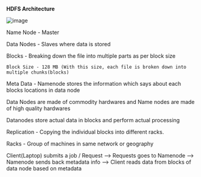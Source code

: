 **HDFS Architecture**

![image](https://user-images.githubusercontent.com/42135673/232320089-dc36a589-4a02-4efd-babe-3786b81d5f06.png)

Name Node - Master

Data Nodes - Slaves where data is stored

Blocks - Breaking down the file into multiple parts as per block size

    Block Size - 128 MB (With this size, each file is broken down into multiple chunks(blocks)

Meta Data - Namenode stores the information which says about each blocks locations in data node

Data Nodes are made of commodity hardwares and Name nodes are made of high quality hardwares

Datanodes store actual data in blocks and perform actual processing

Replication - Copying the individual blocks into different racks.

Racks - Group of machines in same network or geography

Client(Laptop) submits a job / Request --> Requests goes to Namenode --> Namenode sends back metadata info --> Client reads data from blocks of data node based on metadata



